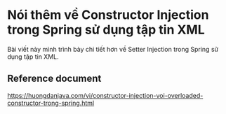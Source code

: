 # Nói thêm về Constructor Injection trong Spring sử dụng tập tin XML

Bài viết này mình trình bày chi tiết hơn về Setter Injection trong Spring sử dụng tập tin XML.

## Reference document
https://huongdanjava.com/vi/constructor-injection-voi-overloaded-constructor-trong-spring.html
